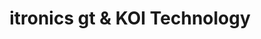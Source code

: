 ---
title: "itronics gt & KOI Technology"
url: /mixco/itronics-gt-y-koi-technology/
shop: ordenador
---